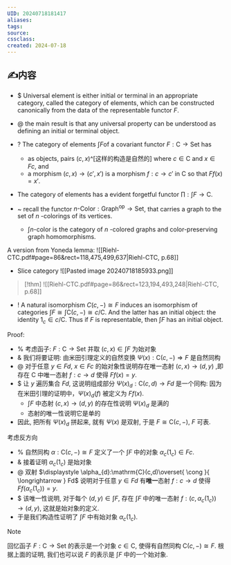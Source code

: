 ```yaml
---
UID: 20240718181417 
aliases: 
tags: 
source: 
cssclass: 
created: 2024-07-18
---
```

## ✍内容
- $ Universal element is either initial or terminal in an appropriate category, called the category of elements, which can be constructed canonically from the data of the representable functor $\displaystyle F$.
- @ the main result is that any universal property can be understood as defining an initial or terminal object.

- ? The category of elements $\displaystyle \int F$of a covariant functor $\displaystyle F:\mathrm{C}\to \mathsf{ Set }$ has
	- as objects, pairs $\displaystyle (c,x)$^[这样的构造是自然的] where $\displaystyle c\in \mathrm{C}$ and $\displaystyle x\in Fc$, and
	- a morphism $\displaystyle (c, x)\to(c',x')$ is a morphism $\displaystyle f:c\to c'$ in $\displaystyle \mathrm{C}$ so that $\displaystyle Ff(x)=x'$.
- The category of elements has a evident forgetful functor $\displaystyle \prod:\int F\to \mathrm{C}$.

- ~ recall the functor $\displaystyle n\text{-Color}:\mathsf{ Graph }^{\text{op}}\to \mathsf{ Set }$, that carries a graph to the set of $\displaystyle n$ -colorings of its vertices. 
	- $\displaystyle \int n\text{-color}$ is the category of $\displaystyle n$ -colored graphs and color-preserving graph homomorphisms.

A version from Yoneda lemma:
![[Riehl-CTC.pdf#page=86&rect=118,475,499,637|Riehl-CTC, p.68]]
- Slice category
![[Pasted image 20240718185933.png]]
> [!thm]
> ![[Riehl-CTC.pdf#page=86&rect=123,194,493,248|Riehl-CTC, p.68]]

- ! A natural isomorphism $\displaystyle C (c,-)\cong F$ induces an isomorphism of categories $\displaystyle \int F\cong \int \mathrm{C}(c,-) \cong c/\mathrm{C}$.  And the latter has an initial object: the identity $\displaystyle 1_{c}\in c/\mathrm{C}$. Thus if $\displaystyle F$ is representable, then $\displaystyle \int F$ has an initial object.

Proof:
- % 考虑函子: $\displaystyle F:\mathrm{C}\to \mathsf{ Set }$ 并取 $\displaystyle (c, x)\in \int F$ 为始对象
- & 我们将要证明: 由米田引理定义的自然变换 $\displaystyle \Psi (x):\mathrm{C}(c,-)\Rightarrow F$ 是自然同构
- @ 对于任意 $\displaystyle y\in Fd$,  $\displaystyle x\in Fc$ 的始对象性说明存在唯一态射 $\displaystyle (c,x)\to(d,y)$ ,即存在 $\displaystyle \mathrm{C}$ 中唯一态射 $\displaystyle f:c\to d$ 使得 $\displaystyle Ff(x)=y$.
- $ 让 $\displaystyle y$ 遍历集合 $\displaystyle Fd$, 这说明组成部分 $\displaystyle \Psi(x)_{d}:\mathrm{C}(c,d)\to Fd$ 是一个同构: 因为在米田引理的证明中，$\displaystyle \Psi(x)_{d}(f)$ 被定义为 $\displaystyle Ff(x)$.
	- $\displaystyle \int F$ 中态射 $\displaystyle (c,x)\to(d,y)$ 的存在性说明 $\displaystyle \Psi(x)_{d}$ 是满的
	- 态射的唯一性说明它是单的
- 因此, 把所有 $\displaystyle \Psi(x)_{d}$ 拼起来, 就有 $\displaystyle \Psi(x)$ 是双射, 于是 $\displaystyle F\cong \mathrm{C}(c,-)$, $\displaystyle F$ 可表.

考虑反方向
- % 自然同构 $\displaystyle \alpha:\mathrm{C}(c,-)\cong F$ 定义了一个 $\displaystyle \int F$ 中的对象 $\displaystyle \alpha_{c}(1_{c})\in Fc$.
- & 接着证明 $\displaystyle \alpha_{c}(1_{c})$ 是始对象
- @ 双射 $\displaystyle \alpha_{d}:\mathrm{C}(c,d)\overset{ \cong }{ \longrightarrow } Fd$ 说明对于任意 $\displaystyle y\in Fd$ 有**唯一**态射 $\displaystyle f:c\to d$ 使得 $\displaystyle Ff(\alpha_{c}(1_{c}))=y$.
- $ 该唯一性说明, 对于每个 $\displaystyle (d, y)\in \int F$, 存在 $\displaystyle \int F$ 中的唯一态射 $\displaystyle f:(c,\alpha_{c}(1_{c}))\to(d,y)$, 这就是始对象的定义.
- 于是我们构造性证明了 $\displaystyle \int F$ 中有始对象 $\displaystyle \alpha_{c}(1_{c})$.

> [!NOTE]
> 回忆函子 $\displaystyle F:\mathrm{C}\to \mathsf{ Set }$ 的表示是一个对象 $\displaystyle c\in \mathrm{C}$, 使得有自然同构 $\displaystyle \mathrm{C}(c,-)\cong F$. 根据上面的证明, 我们也可以说 $\displaystyle F$ 的表示是 $\displaystyle \int F$ 中的一个始对象.

